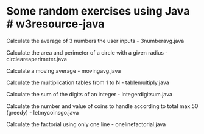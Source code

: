 # Some random exercises using Java # w3resource-java

Calculate the average of 3 numbers the user inputs - 3numberavg.java	

Calculate the area and perimeter of a circle with a given radius - circleareaperimeter.java

Calculate a moving average - movingavg.java

Calculate the multiplication tables from 1 to N - tablemultiply.java

Calculate the sum of the digits of an integer - integerdigitsum.java

Calculate the number and value of coins to handle according to total max:50 (greedy) - letmycoinsgo.java

Calculate the factorial using only one line - onelinefactorial.java
